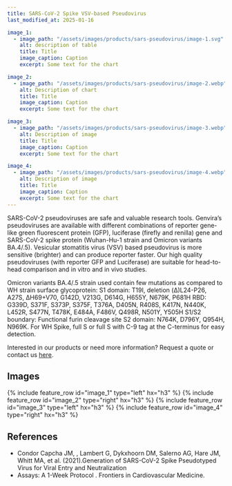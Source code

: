 ```yaml
---
title: SARS-CoV-2 Spike VSV-based Pseudovirus
last_modified_at: 2025-01-16

image_1:
  - image_path: "/assets/images/products/sars-pseudovirus/image-1.svg"
    alt: description of table
    title: Title
    image_caption: Caption
    excerpt: Some text for the chart

image_2:
  - image_path: "/assets/images/products/sars-pseudovirus/image-2.webp"
    alt: Description of chart
    title: Title
    image_caption: Caption
    excerpt: Some text for the chart

image_3:
  - image_path: "/assets/images/products/sars-pseudovirus/image-3.webp"
    alt: Description of image
    title: Title
    image_caption: Caption
    excerpt: Some text for the chart

image_4:
  - image_path: "/assets/images/products/sars-pseudovirus/image-4.webp"
    alt: Description of image
    title: Title
    image_caption: Caption
    excerpt: Some text for the chart
---
```


SARS-CoV-2 pseudoviruses are safe and valuable research tools. Genvira’s pseudoviruses are available with different combinations of reporter gene-like green fluorescent protein (GFP), luciferase (firefly and renilla) gene and SARS-CoV-2 spike protein (Wuhan-Hu-1 strain and Omicron variants BA.4/.5). Vesicular stomatitis virus (VSV) based pseudovirus is more sensitive (brighter) and can produce reporter faster. Our high quality pseudoviruses (with reporter GFP and Luciferase) are suitable for head-to-head comparison and in vitro and in vivo studies.

Omicron variants BA.4/.5 strain used contain few mutations as compared to WH strain surface glycoprotein: S1 domain: T19I, deletion (Δ)L24-P26, A27S, ΔH69+V70, G142D, V213G, D614G, H655Y, N679K, P681H RBD: G339D, S371F, S373P, S375F, T376A, D405N, R408S, K417N, N440K, L452R, S477N, T478K, E484A, F486V, Q498R, N501Y, Y505H S1/S2 boundary: Functional furin cleavage site S2 domain: N764K, D796Y, Q954H, N969K.
For WH Spike, full S or full S with C-9 tag at the C-terminus for easy detection.

Interested in our products or need more information? Request a quote or contact us [here](/contact/).

## Images

{% include feature_row id="image_1" type="left" hx="h3" %}
{% include feature_row id="image_2" type="right" hx="h3" %}
{% include feature_row id="image_3" type="left" hx="h3" %}
{% include feature_row id="image_4" type="right" hx="h3" %}

## References
- Condor Capcha JM, , Lambert G, Dykxhoorn DM, Salerno AG, Hare JM, Whitt MA, et al. (2021).Generation of SARS-CoV-2 Spike Pseudotyped Virus for Viral Entry and Neutralization
- Assays: A 1-Week Protocol . Frontiers in Cardiovascular Medicine.
